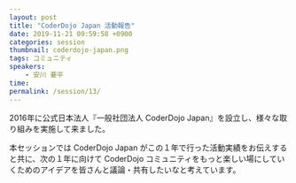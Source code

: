 ```yaml
---
layout: post
title: "CoderDojo Japan 活動報告"
date: 2019-11-21 09:59:58 +0900
categories: session
thumbnail: coderdojo-japan.png
tags: コミュニティ
speakers:
    - 安川 要平
time:
permalink: /session/13/
---
```


2016年に公式日本法人『一般社団法人 CoderDojo Japan』を設立し、様々な取り組みを実施して来ました。

本セッションでは CoderDojo Japan がこの１年で行った活動実績をお伝えすると共に、次の１年に向けて CoderDojo コミュニティをもっと楽しい場にしていくためのアイデアを皆さんと議論・共有したいなと考えています。
